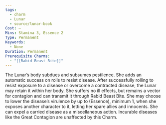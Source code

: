 ```yaml
---
tags:
  - charm
  - Lunar
  - source/lunar-book
Cost: —
Mins: Stamina 3, Essence 2
Type: Permanent
Keywords:
  - None
Duration: Permanent
Prerequisite Charms:
  - "[[Rabid Beast Bite]]"
---
```

The Lunar’s body subdues and subsumes pestilence. She adds an automatic success on rolls to resist disease. After successfully rolling to resist exposure to a disease or overcome a contracted disease, the Lunar may retain it within her body. She suffers no ill effects, but remains a vector for contagion and can transmit it through Rabid Beast Bite. She may choose to lower the disease’s virulence by up to (Essence), minimum 1, when she exposes another character to it, letting her spare allies and innocents. She can expel a carried disease as a miscellaneous action. Incurable diseases like the Great Contagion are unaffected by this Charm.